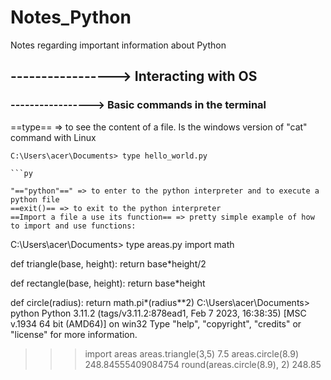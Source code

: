 # Notes_Python
Notes regarding important information about Python


## -----------------> Interacting with OS

### -----------------> Basic commands in the terminal

==type== => to see the content of a file. Is the windows version of "cat" command with Linux
```
C:\Users\acer\Documents> type hello_world.py

```py

"=="python"==" => to enter to the python interpreter and to execute a python file
==exit()== => to exit to the python interpreter
==Import a file a use its function== => pretty simple example of how to import and use functions:

```
C:\Users\acer\Documents> type areas.py
import math

def triangle(base, height):
    return base*height/2

def rectangle(base, height):
    return base*height

def circle(radius):
    return math.pi*(radius**2)
C:\Users\acer\Documents> python
Python 3.11.2 (tags/v3.11.2:878ead1, Feb  7 2023, 16:38:35) [MSC v.1934 64 bit (AMD64)] on win32
Type "help", "copyright", "credits" or "license" for more information.
>>> import areas
>>> areas.triangle(3,5)
7.5
>>> areas.circle(8.9)
248.84555409084754
>>> round(areas.circle(8.9), 2)
248.85
```py
